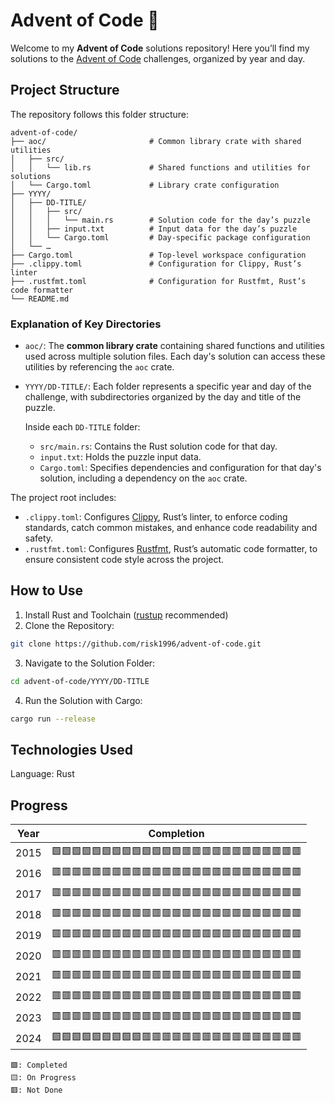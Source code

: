 # Advent of Code 🎄

Welcome to my **Advent of Code** solutions repository! Here you’ll find my solutions to the [Advent of Code](https://adventofcode.com/) challenges, organized by year and day.

## Project Structure

The repository follows this folder structure:
```
advent-of-code/
├── aoc/                       # Common library crate with shared utilities
│   ├── src/
│   │   └── lib.rs             # Shared functions and utilities for solutions
│   └── Cargo.toml             # Library crate configuration
├── YYYY/
│   ├── DD-TITLE/
│   │   ├── src/
│   │   │   └── main.rs        # Solution code for the day’s puzzle
│   │   ├── input.txt          # Input data for the day’s puzzle
│   │   └── Cargo.toml         # Day-specific package configuration
│   └── …
├── Cargo.toml                 # Top-level workspace configuration
├── .clippy.toml               # Configuration for Clippy, Rust’s linter
├── .rustfmt.toml              # Configuration for Rustfmt, Rust’s code formatter
└── README.md
```

### Explanation of Key Directories

- `aoc/`: The **common library crate** containing shared functions and utilities used across multiple solution files. Each day's solution can access these utilities by referencing the `aoc` crate.
- `YYYY/DD-TITLE/`: Each folder represents a specific year and day of the challenge, with subdirectories organized by the day and title of the puzzle.

  Inside each `DD-TITLE` folder:
  - `src/main.rs`: Contains the Rust solution code for that day.
  - `input.txt`: Holds the puzzle input data.
  - `Cargo.toml`: Specifies dependencies and configuration for that day's solution, including a dependency on the `aoc` crate.

The project root includes:
- `.clippy.toml`: Configures [Clippy](https://github.com/rust-lang/rust-clippy), Rust’s linter, to enforce coding standards, catch common mistakes, and enhance code readability and safety.
- `.rustfmt.toml`: Configures [Rustfmt](https://github.com/rust-lang/rustfmt), Rust’s automatic code formatter, to ensure consistent code style across the project.

## How to Use

1. Install Rust and Toolchain ([rustup](https://rustup.rs/) recommended)
2. Clone the Repository:
```bash
git clone https://github.com/risk1996/advent-of-code.git
```
3. Navigate to the Solution Folder:
```bash
cd advent-of-code/YYYY/DD-TITLE
```
4. Run the Solution with Cargo:
```bash
cargo run --release
```

## Technologies Used
Language: Rust

## Progress
| Year | Completion                |
| ---- | ------------------------- |
| 2015 | 🟩🟩🟩🟩🟩🟩🟩🟩🟩🟩🟩🟩🟩🟥🟥🟥🟥🟥🟥🟥🟥🟥🟥🟥🟥 |
| 2016 | 🟥🟥🟥🟥🟥🟥🟥🟥🟥🟥🟥🟥🟥🟥🟥🟥🟥🟥🟥🟥🟥🟥🟥🟥🟥 |
| 2017 | 🟥🟥🟥🟥🟥🟥🟥🟥🟥🟥🟥🟥🟥🟥🟥🟥🟥🟥🟥🟥🟥🟥🟥🟥🟥 |
| 2018 | 🟥🟥🟥🟥🟥🟥🟥🟥🟥🟥🟥🟥🟥🟥🟥🟥🟥🟥🟥🟥🟥🟥🟥🟥🟥 |
| 2019 | 🟥🟥🟥🟥🟥🟥🟥🟥🟥🟥🟥🟥🟥🟥🟥🟥🟥🟥🟥🟥🟥🟥🟥🟥🟥 |
| 2020 | 🟥🟥🟥🟥🟥🟥🟥🟥🟥🟥🟥🟥🟥🟥🟥🟥🟥🟥🟥🟥🟥🟥🟥🟥🟥 |
| 2021 | 🟥🟥🟥🟥🟥🟥🟥🟥🟥🟥🟥🟥🟥🟥🟥🟥🟥🟥🟥🟥🟥🟥🟥🟥🟥 |
| 2022 | 🟥🟥🟥🟥🟥🟥🟥🟥🟥🟥🟥🟥🟥🟥🟥🟥🟥🟥🟥🟥🟥🟥🟥🟥🟥 |
| 2023 | 🟥🟥🟥🟥🟥🟥🟥🟥🟥🟥🟥🟥🟥🟥🟥🟥🟥🟥🟥🟥🟥🟥🟥🟥🟥 |
| 2024 | 🟩🟩🟩🟩🟩🟩🟩🟩🟩🟥🟥🟥🟥🟥🟥🟥🟥🟥🟥🟥🟥🟥🟥🟥🟥 |

```
🟩: Completed
🟨: On Progress
🟥: Not Done
```
